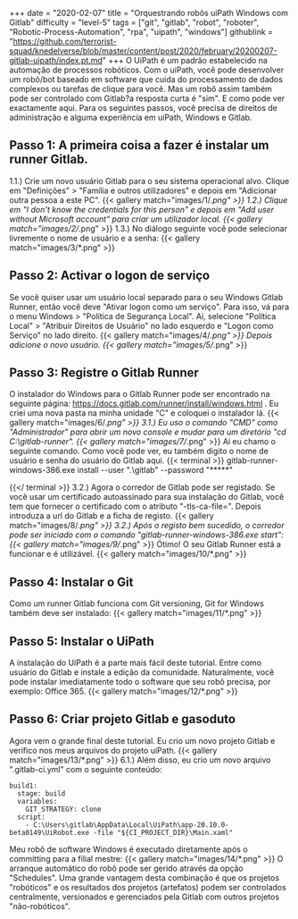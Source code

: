 +++
date = "2020-02-07"
title = "Orquestrando robôs uiPath Windows com Gitlab"
difficulty = "level-5"
tags = ["git", "gitlab", "robot", "roboter", "Robotic-Process-Automation", "rpa", "uipath", "windows"]
githublink = "https://github.com/terrorist-squad/knedelverse/blob/master/content/post/2020/february/20200207-gitlab-uipath/index.pt.md"
+++
O UiPath é um padrão estabelecido na automação de processos robóticos. Com o uiPath, você pode desenvolver um robô/bot baseado em software que cuida do processamento de dados complexos ou tarefas de clique para você. Mas um robô assim também pode ser controlado com Gitlab?a resposta curta é "sim". E como pode ver exactamente aqui. Para os seguintes passos, você precisa de direitos de administração e alguma experiência em uiPath, Windows e Gitlab.
## Passo 1: A primeira coisa a fazer é instalar um runner Gitlab.
1.1.) Crie um novo usuário Gitlab para o seu sistema operacional alvo. Clique em "Definições" > "Família e outros utilizadores" e depois em "Adicionar outra pessoa a este PC".
{{< gallery match="images/1/*.png" >}}
1.2.) Clique em "I don't know the credentials for this person" e depois em "Add user without Microsoft account" para criar um utilizador local.
{{< gallery match="images/2/*.png" >}}
1.3.) No diálogo seguinte você pode selecionar livremente o nome de usuário e a senha:
{{< gallery match="images/3/*.png" >}}

## Passo 2: Activar o logon de serviço
Se você quiser usar um usuário local separado para o seu Windows Gitlab Runner, então você deve "Ativar logon como um serviço". Para isso, vá para o menu Windows > "Política de Segurança Local". Aí, selecione "Política Local" > "Atribuir Direitos de Usuário" no lado esquerdo e "Logon como Serviço" no lado direito.
{{< gallery match="images/4/*.png" >}}
Depois adicione o novo usuário.
{{< gallery match="images/5/*.png" >}}

## Passo 3: Registre o Gitlab Runner
O instalador do Windows para o Gitlab Runner pode ser encontrado na seguinte página: https://docs.gitlab.com/runner/install/windows.html . Eu criei uma nova pasta na minha unidade "C" e coloquei o instalador lá.
{{< gallery match="images/6/*.png" >}}
3.1.) Eu uso o comando "CMD" como "Administrador" para abrir um novo console e mudar para um diretório "cd C:\gitlab-runner".
{{< gallery match="images/7/*.png" >}}
Aí eu chamo o seguinte comando. Como você pode ver, eu também digito o nome de usuário e senha do usuário do Gitlab aqui.
{{< terminal >}}
gitlab-runner-windows-386.exe install --user ".\gitlab" --password "*****"

{{</ terminal >}}
3.2.) Agora o corredor de Gitlab pode ser registado. Se você usar um certificado autoassinado para sua instalação do Gitlab, você tem que fornecer o certificado com o atributo "-tls-ca-file=". Depois introduza a url do Gitlab e a ficha de registo.
{{< gallery match="images/8/*.png" >}}
3.2.) Após o registo bem sucedido, o corredor pode ser iniciado com o comando "gitlab-runner-windows-386.exe start":
{{< gallery match="images/9/*.png" >}}
Ótimo! O seu Gitlab Runner está a funcionar e é utilizável.
{{< gallery match="images/10/*.png" >}}

## Passo 4: Instalar o Git
Como um runner Gitlab funciona com Git versioning, Git for Windows também deve ser instalado:
{{< gallery match="images/11/*.png" >}}

## Passo 5: Instalar o UiPath
A instalação do UiPath é a parte mais fácil deste tutorial. Entre como usuário do Gitlab e instale a edição da comunidade. Naturalmente, você pode instalar imediatamente todo o software que seu robô precisa, por exemplo: Office 365.
{{< gallery match="images/12/*.png" >}}

## Passo 6: Criar projeto Gitlab e gasoduto
Agora vem o grande final deste tutorial. Eu crio um novo projeto Gitlab e verifico nos meus arquivos do projeto uiPath.
{{< gallery match="images/13/*.png" >}}
6.1.) Além disso, eu crio um novo arquivo ".gitlab-ci.yml" com o seguinte conteúdo:
```
build1:
  stage: build
  variables:
    GIT_STRATEGY: clone
  script:
    - C:\Users\gitlab\AppData\Local\UiPath\app-20.10.0-beta0149\UiRobot.exe -file "${CI_PROJECT_DIR}\Main.xaml"

```
Meu robô de software Windows é executado diretamente após o committing para a filial mestre:
{{< gallery match="images/14/*.png" >}}
O arranque automático do robô pode ser gerido através da opção "Schedules". Uma grande vantagem desta combinação é que os projetos "robóticos" e os resultados dos projetos (artefatos) podem ser controlados centralmente, versionados e gerenciados pela Gitlab com outros projetos "não-robóticos".
